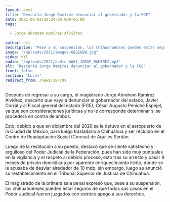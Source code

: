```yaml
---
layout: post
title: "Descarta Jorge Ramírez denunciar al gobernador y la FGE"
date: 2021-06-02T20:24:00.000-06:00
tags:
  
  - Jorge Abraham Ramírez Alvídrez
  
author: nil
description: "Pese a su suspensión, los chihuahuenses pueden estar seguros de que todos sus casos en el Poder Judicial fueron juzgados con estricto apego a sus derechos"
image: "/uploads/2021/images-GEGEGEW.jpg"
video: nil
audio: "/uploads/2021/audio-AW01_JORGE_RAMIREZ.mp3"
alt: "Descarta Jorge Ramírez denunciar al gobernador y la FGE"
front: false
section: "Local"
redirect_from: /news/184799
---
```


Después de regresar a su cargo, el magistrado Jorge Abraham Ramírez Alvídrez, descartó que vaya a denunciar al gobernador del estado, Javier Corral y al Fiscal general del estado (FGE), César Augusto Peniche Espejel, ya que son consideraciones jurídicas y no le corresponde determinar si se procederá en contra de ambos.

Esto, debido a que en diciembre del 2020 se le detuvo en el aeropuerto de la Ciudad de México, para luego trasladarlo a Chihuahua y ser recluido en el Centro de Readaptación Social (Cereso) de Aquiles Serdán.

Luego de la restitución a su puesto, destacó que se siente satisfecho y orgulloso del Poder Judicial de la Federación, pues han sido muy puntuales en la vigilancia y el respeto al debido proceso, esto tras su arresto y pasar 9 meses de prisión domiciliaria por aparente enriquecimiento ilícito, donde se le acusaba de desviar alrededor de 10 mdp, sin embargo, luego se anunció su restablecimiento en el Tribunal Superior de Justicia de Chihuahua.

El magistrado de la primera sala penal expresó que, pese a su suspensión, los chihuahuenses pueden estar seguros de que todos sus casos en el Poder Judicial fueron juzgados con estricto apego a sus derechos.
